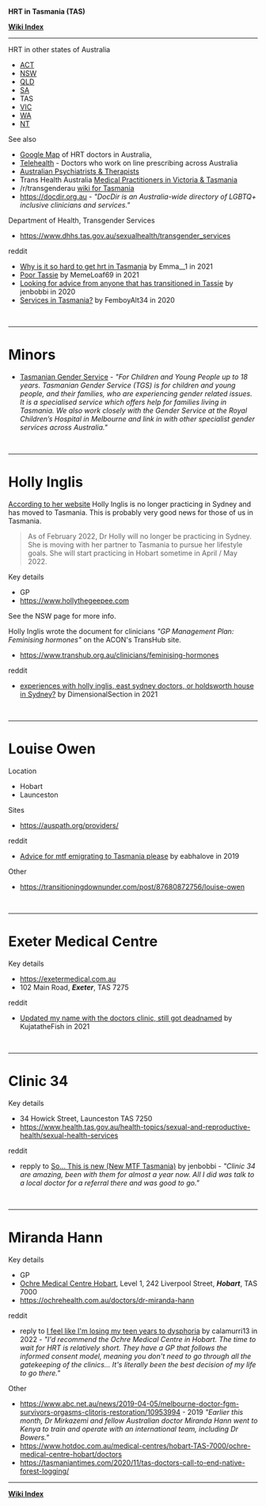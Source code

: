 **HRT in Tasmania (TAS)**

**[Wiki Index](https://github.com/zp100/Transgender_Surgeries/blob/main/wiki/TransWiki/wiki/index/content.md)**

---

HRT in other states of Australia

* [ACT](https://github.com/zp100/Transgender_Surgeries/blob/main/wiki/TransWiki/wiki/hrt/australia/act/content.md)
* [NSW](https://github.com/zp100/Transgender_Surgeries/blob/main/wiki/TransWiki/wiki/hrt/australia/nsw/content.md)
* [QLD](https://github.com/zp100/Transgender_Surgeries/blob/main/wiki/TransWiki/wiki/hrt/australia/qld/content.md)
* [SA](https://github.com/zp100/Transgender_Surgeries/blob/main/wiki/TransWiki/wiki/hrt/australia/sa/content.md)
* TAS
* [VIC](https://github.com/zp100/Transgender_Surgeries/blob/main/wiki/TransWiki/wiki/hrt/australia/vic/content.md)
* [WA](https://github.com/zp100/Transgender_Surgeries/blob/main/wiki/TransWiki/wiki/hrt/australia/wa/content.md)
* [NT](https://github.com/zp100/Transgender_Surgeries/blob/main/wiki/TransWiki/wiki/hrt/australia/nt/content.md)

See also

* [Google Map](https://www.google.com/maps/d/drive?state=%7B%22ids%22%3A%5B%2217npJeZICXFH317r3T42Agxg79sbHRFs_%22%5D%2C%22action%22%3A%22open%22%2C%22userId%22%3A%22102350253060603230985%22%7D&usp=sharing) of HRT doctors in Australia,
* [Telehealth](https://github.com/zp100/Transgender_Surgeries/blob/main/wiki/TransWiki/wiki/hrt/australia/content.md#telehealth) - Doctors who work on line prescribing across Australia
* [Australian Psychiatrists & Therapists](https://github.com/zp100/Transgender_Surgeries/blob/main/wiki/TransSurgeriesWiki/wiki/psychs/australia/content.md)
* Trans Health Australia [Medical Practitioners in Victoria & Tasmania](http://www.transhealthaustralia.org/index.php/vic-tas/4-medical-practitioners-vic-tas)
* /r/transgenderau [wiki for Tasmania](https://www.reddit.com/r/transgenderau/wiki/resources-tas)
* https://docdir.org.au - *"DocDir is an Australia-wide directory of LGBTQ+ inclusive clinicians and services."*

Department of Health, Transgender Services

* https://www.dhhs.tas.gov.au/sexualhealth/transgender_services

reddit

* [Why is it so hard to get hrt in Tasmania](https://www.reddit.com/r/transgenderau/comments/nfxk8z/why_is_it_so_hard_to_get_hrt_in_tasmania/) by  Emma__1 in 2021
* [Poor Tassie](https://www.reddit.com/r/transgenderau/comments/kxhscn/poor_tassie/) by MemeLoaf69 in 2021
* [Looking for advice from anyone that has transitioned in Tassie](https://www.reddit.com/r/transgenderau/comments/iwblwh/looking_for_advice_from_anyone_that_has/) by jenbobbi in 2020
* [Services in Tasmania?](https://www.reddit.com/r/transgenderau/comments/fo28w6/services_in_tasmania/) by FemboyAlt34 in 2020

<br />

---

# Minors

* [Tasmanian Gender Service](https://www.dhhs.tas.gov.au/sexualhealth/tasmanian_gender_service) - *"For Children and Young People up to 18 years. Tasmanian Gender Service (TGS) is for children and young people, and their families, who are experiencing gender related issues. It is a specialised service which offers help for families living in Tasmania. We also work closely with the Gender Service at the Royal Children’s Hospital in Melbourne and link in with other specialist gender services across Australia."*

<br />

---

# Holly Inglis

[According to her website](https://www.hollythegeepee.com/) Holly Inglis is no longer practicing in Sydney and has moved to Tasmania. This is probably very good news for those of us in Tasmania.

> As of February 2022, Dr Holly will no longer be practicing in Sydney. She is moving with her partner to Tasmania to pursue her lifestyle goals. She will start practicing in Hobart sometime in April / May 2022.

Key details

* GP
* https://www.hollythegeepee.com

See the NSW page for more info.

Holly Inglis wrote the document for clinicians *"GP Management Plan: Feminising hormones"* on the ACON's TransHub site.

* https://www.transhub.org.au/clinicians/feminising-hormones

reddit

* [experiences with holly inglis, east sydney doctors, or holdsworth house in Sydney?](https://www.reddit.com/r/transgenderau/comments/nfxxk4/experiences_with_holly_inglis_east_sydney_doctors/) by  DimensionalSection in 2021

<br />

---

# Louise Owen

Location

* Hobart
* Launceston

Sites

* https://auspath.org/providers/

reddit

* [Advice for mtf emigrating to Tasmania please](https://www.reddit.com/r/transgenderau/comments/avsfzy/advice_for_mtf_emigrating_to_tasmania_please/) by eabhalove in 2019

Other

* https://transitioningdownunder.com/post/87680872756/louise-owen

<br />

---

# Exeter Medical Centre

Key details

* https://exetermedical.com.au
* 102 Main Road, ***Exeter***, TAS 7275

reddit

* [Updated my name with the doctors clinic, still got deadnamed](https://www.reddit.com/r/transgenderau/comments/qb1k2m/updated_my_name_with_the_doctors_clinic_still_got/) by KujatatheFish in 2021

<br />

---

# Clinic 34

Key details

* 34 Howick Street, Launceston TAS 7250
* https://www.health.tas.gov.au/health-topics/sexual-and-reproductive-health/sexual-health-services

reddit

* repply to [So... This is new (New MTF Tasmania)](https://www.reddit.com/r/transgenderau/comments/tfic3o/so_this_is_new_new_mtf_tasmania/i0xrk0k/) by jenbobbi - *"Clinic 34 are amazing, been with them for almost a year now. All I did was talk to a local doctor for a referral there and was good to go."*

<br />

---

# Miranda Hann

Key details

* GP
* [Ochre Medical Centre Hobart](https://ochrehealth.com.au/medical-centre-hobart/contact-us/), Level 1, 242 Liverpool Street, ***Hobart***, TAS 7000
* https://ochrehealth.com.au/doctors/dr-miranda-hann

reddit

* reply to [I feel like I'm losing my teen years to dysphoria](https://www.reddit.com/r/transgenderau/comments/wdexvn/i_feel_like_im_losing_my_teen_years_to_dysphoria/iikmokp/) by calamurri13 in 2022 - *"I'd recommend the Ochre Medical Centre in Hobart. The time to wait for HRT is relatively short. They have a GP that follows the informed consent model, meaning you don't need to go through all the gatekeeping of the clinics... It's literally been the best decision of my life to go there."*

Other

* https://www.abc.net.au/news/2019-04-05/melbourne-doctor-fgm-survivors-orgasms-clitoris-restoration/10953994 - 2019 *"Earlier this month, Dr Mirkazemi and fellow Australian doctor Miranda Hann went to Kenya to train and operate with an international team, including Dr Bowers."*
* https://www.hotdoc.com.au/medical-centres/hobart-TAS-7000/ochre-medical-centre-hobart/doctors
* https://tasmaniantimes.com/2020/11/tas-doctors-call-to-end-native-forest-logging/

---

**[Wiki Index](https://github.com/zp100/Transgender_Surgeries/blob/main/wiki/TransWiki/wiki/index/content.md)**
